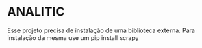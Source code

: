 # ANALITIC
Esse projeto precisa de instalação de uma biblioteca externa.
Para instalação da mesma use um pip install scrapy
